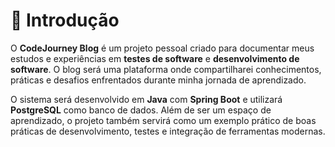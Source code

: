 # 📝 Introdução

O **CodeJourney Blog** é um projeto pessoal criado para documentar meus estudos e experiências em **testes de software** e **desenvolvimento de software**. O blog será uma plataforma onde compartilharei conhecimentos, práticas e desafios enfrentados durante minha jornada de aprendizado.

O sistema será desenvolvido em **Java** com **Spring Boot** e utilizará **PostgreSQL** como banco de dados. Além de ser um espaço de aprendizado, o projeto também servirá como um exemplo prático de boas práticas de desenvolvimento, testes e integração de ferramentas modernas.
